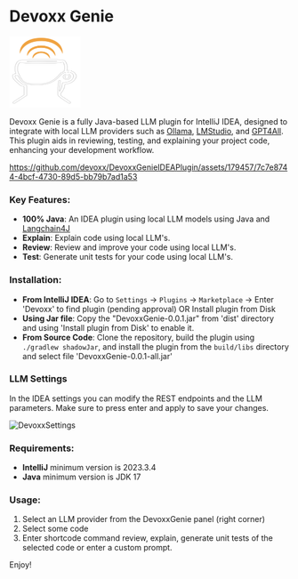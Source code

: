 # Devoxx Genie 

<img height="128" src="src/main/resources/META-INF/pluginIcon.svg" width="128"/>

Devoxx Genie is a fully Java-based LLM plugin for IntelliJ IDEA, designed to integrate with local LLM providers such as [Ollama](https://ollama.com/), [LMStudio](https://lmstudio.ai/), and [GPT4All](https://gpt4all.io/index.html). This plugin aids in reviewing, testing, and explaining your project code, enhancing your development workflow.

https://github.com/devoxx/DevoxxGenieIDEAPlugin/assets/179457/7c7e8744-4bcf-4730-89d5-bb79b7ad1a53


### Key Features:

- **100% Java**: An IDEA plugin using local LLM models using Java and [Langchain4J](https://github.com/langchain4j/langchain4j)
- **Explain**: Explain code using local LLM's.
- **Review**: Review and improve your code using local LLM's.
- **Test**: Generate unit tests for your code using local LLM's.

### Installation:

- **From IntelliJ IDEA**: Go to `Settings` -> `Plugins` -> `Marketplace` -> Enter 'Devoxx' to find plugin (pending approval) OR Install plugin from Disk
- **Using Jar file**: Copy the "DevoxxGenie-0.0.1.jar" from 'dist' directory and using 'Install plugin from Disk' to enable it.
- **From Source Code**: Clone the repository, build the plugin using `./gradlew shadowJar`, and install the plugin from the `build/libs` directory and select file 'DevoxxGenie-0.0.1-all.jar'

 
### LLM Settings
In the IDEA settings you can modify the REST endpoints and the LLM parameters.  Make sure to press enter and apply to save your changes.

<img width="1194" alt="DevoxxSettings" src="https://github.com/devoxx/DevoxxGenieIDEAPlugin/assets/179457/3f79f716-1647-49be-a155-8563ba340629">

### Requirements:

- **IntelliJ** minimum version is 2023.3.4
- **Java** minimum version is JDK 17

### Usage:
1) Select an LLM provider from the DevoxxGenie panel (right corner)
2) Select some code 
4) Enter shortcode command review, explain, generate unit tests of the selected code or enter a custom prompt.

Enjoy! 
